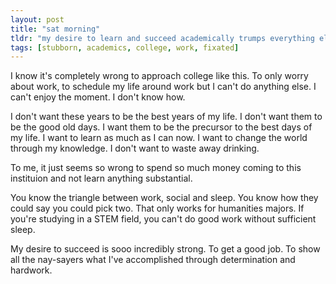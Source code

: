 ```yaml
---
layout: post
title: "sat morning"
tldr: "my desire to learn and succeed academically trumps everything else. Another reason being I can't think of anything else when I get fixated. I get stubborn easily."
tags: [stubborn, academics, college, work, fixated]
---
```


I know it's completely wrong to approach college like this. To only worry about work, to schedule my life around work but I can't do anything else. I can't enjoy the moment. I don't know how.

I don't want these years to be the best years of my life. I don't want them to be the good old days. I want them to be the precursor to the best days of my life. I want to learn as much as I can now. I want to change the world through my knowledge. I don't want to waste away drinking. 

To me, it just seems so wrong to spend so much money coming to this instituion and not learn anything substantial.

You know the triangle between work, social and sleep. You know how they could say you could pick two. That only works for humanities majors. If you're studying in a STEM field, you can't do good work without sufficient sleep.

My desire to succeed is sooo incredibly strong. To get a good job. To show all the nay-sayers what I've accomplished through determination and hardwork.
